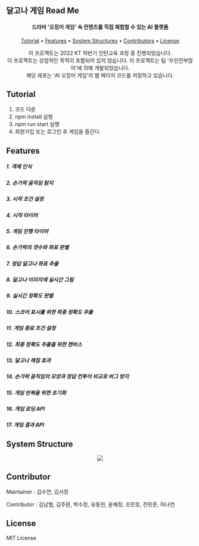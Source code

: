## 달고나 게임 Read Me

<p align="center">
    
</p>
<h4 align="center">드라마 '오징어 게임' 속 컨텐츠를 직접 체험할 수 있는 AI 플랫폼</h4>
<p align="center">
  <a href="#tutorial">Tutorial</a></a> • 
  <a href="#features">Features</a> •  
  <a href="#system-structure">System Structures</a> • 
  <a href="#contributor">Contributors</a> • 
  <a href="#license">License</a>
</p>
<p align="center">
    이 프로젝트는 2022 KT 하반기 인턴교육 과정 중 진행되었습니다. <br/>
    이 프로젝트는 상업적인 목적이 포함되어 있지 않습니다. 
    이 프로젝트는 팀 '우린깐부잖어'에 의해 개발되었습니다.<br/>
    해당 레포는 'AI 오징어 게임'의 웹 페이지 코드를 저장하고 있습니다.      
</p>







## Tutorial

1. 코드 다운
2. npm install 실행
3. npm run start 실행
4. 회원가입 또는 로그인 후 게임을 즐긴다.




## Features

<p align="center">
    <h5>1. 객체 인식</h5>
    <h5>2. 손가락 움직임 탐지</h5>
    <h5>3. 시작 조건 설정</h5>
	<h5>4. 시작 타이머</h5>
	<h5>5. 게임 진행 타이머</h5>
	<h5>6. 손가락의 갯수와 좌표 판별</h5>
	<h5>7. 정답 달고나 좌표 추출</h5>
	<h5>8. 달고나 이미지에 실시간 그림</h5>
	<h5>9. 실시간 정확도 판별</h5>
	<h5>10. 스코어 표시를 위한 최종 정확도 추출</h5>
    <h5>11. 게임 종료 조건 설정</h5>
    <h5>12. 최종 정확도 추출을 위한 캔버스</h5>
    <h5>13. 달고나 깨짐 효과</h5>
    <h5>14. 손가락 움직임의 모양과 정답 컨투어 비교로 버그 방지</h5>
    <h5>15. 게임 반복을 위한 초기화</h5>
    <h5>16. 게임 로딩 API</h5>
    <h5>17. 게임 결과 API</h5>
</p>



## System Structure
<p align="center">
    <img src="https://user-images.githubusercontent.com/78125184/148162351-e08861fc-efac-4afb-a44b-318460d3c9ff.png"/>
</p>

## Contributor

Maintainer : 김수연, 김서정

Contributor : 김남협, 김주환, 박수정, 유동헌, 윤혜정, 조민호, 전민준, 허나연



## License

MIT License

